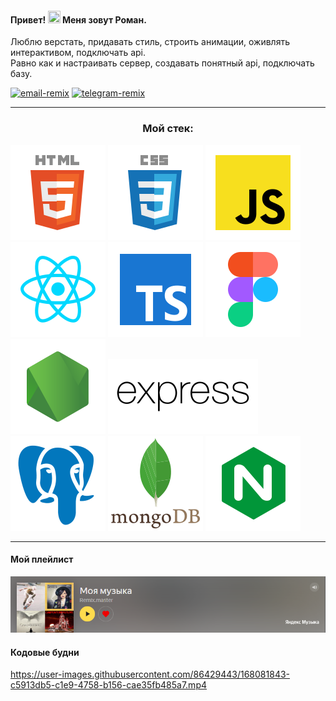 ####  Привет! <img src="https://media.giphy.com/media/hvRJCLFzcasrR4ia7z/giphy.gif" width="20px" height="20px"> Меня зовут Роман.
Люблю верстать, придавать стиль, строить анимации, оживлять интерактивом, подключать api.   
Равно как и настраивать сервер, создавать понятный api, подключать базу.   


[![email-remix](https://user-images.githubusercontent.com/86429443/168568971-f60055a2-21c4-494a-b419-42a5b60ea3f5.svg)](mailto:remix.master@yandex.ru)
[![telegram-remix](https://user-images.githubusercontent.com/86429443/168569045-9b1fbc43-982f-4917-bf35-ce719bcd0d40.svg)](https://t.me/remixFX)
***
<h3 align="center">Мой стек:</h3>

![HTML5](/icons/html.svg "HTML5")
![CSS](/icons/css.svg "CSS")
![JavaScript](/icons/javascript.svg "JavaScript")
![React.js](/icons/react.svg "React.js")
![TypeScript](/icons/typescript.svg "TypeScript")
![Figma](/icons/figma.svg "Figma")
![Node.js](/icons/node.svg "Node.js")
![Express.js](/icons/express.svg "Express.js")
![PostgreSQL](/icons/postgresql.svg "PostgreSQL")
![MongoDB](/icons/mongodb.svg "MongoDB")
![nginx](/icons/nginx.svg "nginx")   
***
#### Мой плейлист
[![Обложка плейлиста](/music.PNG "На сайте Яндекс.Музыка")](https://music.yandex.ru/users/Remix.master/playlists/1004)

#### Кодовые будни

https://user-images.githubusercontent.com/86429443/168081843-c5913db5-c1e9-4758-b156-cae35fb485a7.mp4



